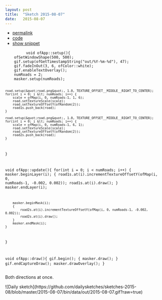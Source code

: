 ```yaml
---
layout: post
title:  "Sketch 2015-08-07"
date:   2015-08-07
---
```

<div class="code">
    <ul>
		<li><a href="{% post_url 2015-08-07-sketch %}">permalink</a></li>
		<li><a href="https://github.com/dailysketches/sketches-2015-08/tree/master/2015-08-07">code</a></li>
		<li><a href="#" class="snippet-button">show snippet</a></li>
	</ul>
    <pre class="snippet">
        <code class="cpp">void ofApp::setup(){
    ofSetWindowShape(500, 500);
    gif.setup(ofGetTimestampString(&quot;out/%Y-%m-%d&quot;), 47);
    gif.fadeInOut(3, 6, ofColor::white);
    gif.enableTextOverlay();
    numRoads = 2;
    masker.setup(numRoads);
    
    road.setup(&quot;road.png&quot;, 1.0, TEXTURE_OFFSET__MIDDLE__RIGHT_TO_CENTER);
    for(int i = 0; i &lt; numRoads; i++) {
        scale = ofMap(i, 0, numRoads-1, 1, 6);
        road.setTextureScale(scale);
        road.setTextureOffsetY(ofRandom(2));
        road1s.push_back(road);
    }
    
    road.setup(&quot;road.png&quot;, 1.0, TEXTURE_OFFSET__MIDDLE__RIGHT_TO_CENTER);
    for(int i = 0; i &lt; numRoads; i++) {
        scale = ofMap(i, 0, numRoads-1, 6, 1);
        road.setTextureScale(scale);
        road.setTextureOffsetY(ofRandom(2));
        road2s.push_back(road);
    }
}

void ofApp::update(){
    for(int i = 0; i &lt; numRoads; i++) {
        masker.beginLayer(i);
        {
            road1s.at(i).incrementTextureOffsetY(ofMap(i, 0, numRoads-1, -0.002, 0.002));
            road1s.at(i).draw();
        }
        masker.endLayer(i);
        
        masker.beginMask(i);
        {
            road2s.at(i).incrementTextureOffsetY(ofMap(i, 0, numRoads-1, -0.002, 0.002));
            road2s.at(i).draw();
        }
        masker.endMask(i);
    }
}

void ofApp::draw(){
    gif.begin();
    {
        masker.draw();
    }
    gif.endCaptureDraw();
    masker.drawOverlay();
}</code>
    </pre>
</div>
<p class="description">Both directions at once.</p>
![Daily sketch](https://github.com/dailysketches/sketches-2015-08/blob/master/2015-08-07/bin/data/out/2015-08-07.gif?raw=true)
